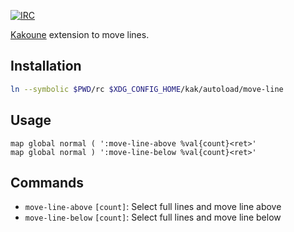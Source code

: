 [![IRC][IRC Badge]][IRC]

[Kakoune][] extension to move lines.

Installation
------------

``` sh
ln --symbolic $PWD/rc $XDG_CONFIG_HOME/kak/autoload/move-line
```

Usage
-----

``` kak
map global normal ( ':move-line-above %val{count}<ret>'
map global normal ) ':move-line-below %val{count}<ret>'
```

Commands
--------

- `move-line-above` `[count]`: Select full lines and move line above
- `move-line-below` `[count]`: Select full lines and move line below

[Kakoune]: http://kakoune.org
[IRC]: https://webchat.freenode.net?channels=kakoune
[IRC Badge]: https://img.shields.io/badge/IRC-%23kakoune-blue.svg
